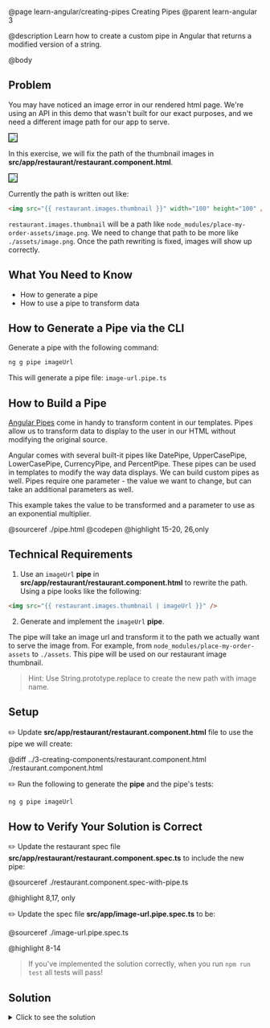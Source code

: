 @page learn-angular/creating-pipes Creating Pipes
@parent learn-angular 3

@description Learn how to create a custom pipe in Angular that returns a modified version of a string.

@body

## Problem

You may have noticed an image error in our rendered html page. We're using an API in this demo that wasn't built for our exact purposes, and we need a different image path for our app to serve.

<img src="../static/img/angular/3-creating-components/restaurant-component.png"
  style="border: solid 1px black; max-width: 320px;"/>

In this exercise, we will fix the path of the thumbnail images in **src/app/restaurant/restaurant.component.html**.

<img src="../static/img/angular/3b-creating-pipes/restaurant-thumbnails.png"
  style="border: solid 1px black; max-width: 320px;"/>

Currently the path is written out like:

```html
<img src="{{ restaurant.images.thumbnail }}" width="100" height="100" />
```

`restaurant.images.thumbnail` will be a path like `node_modules/place-my-order-assets/image.png`. We need to change that path to be more like `./assets/image.png`. Once
the path rewriting is fixed, images will show up correctly.

## What You Need to Know

- How to generate a pipe
- How to use a pipe to transform data

## How to Generate a Pipe via the CLI

Generate a pipe with the following command:

```bash
ng g pipe imageUrl
```

This will generate a pipe file: `image-url.pipe.ts`

## How to Build a Pipe

<a href="https://angular.io/guide/pipes">Angular Pipes</a> come in handy to transform content in our templates. Pipes allow us to transform data to display to the user in our HTML without modifying the original source.

Angular comes with several built-it pipes like DatePipe, UpperCasePipe, LowerCasePipe, CurrencyPipe, and PercentPipe. These pipes can be used in templates to modify the way data displays. We can build custom pipes as well. Pipes require one parameter - the value we want to change, but can take an additional parameters as well.

This example takes the value to be transformed and a parameter to use as an exponential multiplier.

@sourceref ./pipe.html
@codepen
@highlight 15-20, 26,only

## Technical Requirements

1. Use an `imageUrl` **pipe** in **src/app/restaurant/restaurant.component.html** to rewrite the path. Using a pipe looks like the following:

```html
<img src="{{ restaurant.images.thumbnail | imageUrl }}" />
```

2. Generate and implement the `imageUrl` **pipe**.

The pipe will take an image url and transform it to the path we actually want to serve the image from. For example, from `node_modules/place-my-order-assets` to `./assets`. This pipe will be used on our restaurant image thumbnail.

> Hint: Use String.prototype.replace to create the new path with image name.

## Setup

✏️ Update **src/app/restaurant/restaurant.component.html** file to use the pipe we will create:

@diff ../3-creating-components/restaurant.component.html ./restaurant.component.html

✏️ Run the following to generate the **pipe** and the pipe's tests:

```bash
ng g pipe imageUrl
```

## How to Verify Your Solution is Correct

✏️ Update the restaurant spec file **src/app/restaurant/restaurant.component.spec.ts** to include the new pipe:

@sourceref ./restaurant.component.spec-with-pipe.ts

@highlight 8,17, only

✏️ Update the spec file **src/app/image-url.pipe.spec.ts** to be:

@sourceref ./image-url.pipe.spec.ts

@highlight 8-14

> If you've implemented the solution correctly, when you run `npm run test` all tests will pass!

## Solution

<details>
<summary>Click to see the solution</summary>
✏️ Update **src/app/image-url.pipe.ts** to:

@sourceref ./image-url.pipe.ts

@highlight 7-9

</details>
